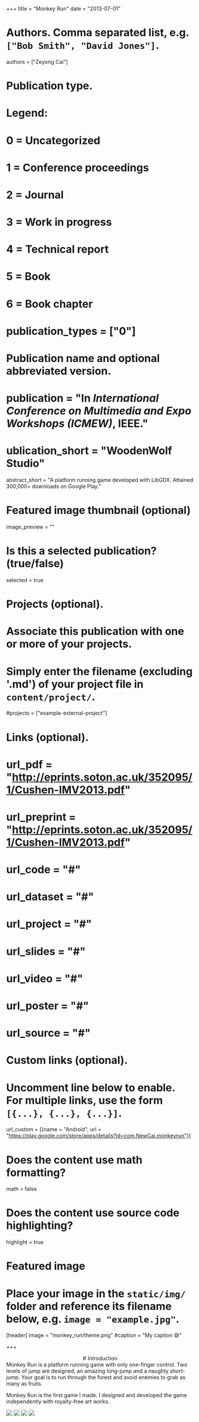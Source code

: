 +++
title = "Monkey Run"
date = "2013-07-01"

# Authors. Comma separated list, e.g. `["Bob Smith", "David Jones"]`.
authors = ["Zeyong Cai"]

# Publication type.
# Legend:
# 0 = Uncategorized
# 1 = Conference proceedings
# 2 = Journal
# 3 = Work in progress
# 4 = Technical report
# 5 = Book
# 6 = Book chapter
#  publication_types = ["0"]

# Publication name and optional abbreviated version.
# publication = "In *International Conference on Multimedia and Expo Workshops (ICMEW)*, IEEE."
# ublication_short = "WoodenWolf Studio"

abstract_short = "A platform running game developed with LibGDX. Attained 300,000+ downloads on Google Play."

# Featured image thumbnail (optional)
image_preview = ""

# Is this a selected publication? (true/false)
selected = true

# Projects (optional).
#   Associate this publication with one or more of your projects.
#   Simply enter the filename (excluding '.md') of your project file in `content/project/`.
#projects = ["example-external-project"]

# Links (optional).
# url_pdf = "http://eprints.soton.ac.uk/352095/1/Cushen-IMV2013.pdf"
# url_preprint = "http://eprints.soton.ac.uk/352095/1/Cushen-IMV2013.pdf"
# url_code = "#"
# url_dataset = "#"
# url_project = "#"
# url_slides = "#"
# url_video = "#"
# url_poster = "#"
# url_source = "#"

# Custom links (optional).
#   Uncomment line below to enable. For multiple links, use the form `[{...}, {...}, {...}]`.
url_custom = [{name = "Android", url = "https://play.google.com/store/apps/details?id=com.NewCai.monkeyrun"}]

# Does the content use math formatting?
math = false

# Does the content use source code highlighting?
highlight = true

# Featured image
# Place your image in the `static/img/` folder and reference its filename below, e.g. `image = "example.jpg"`.
[header]
image = "monkey_run/theme.png"
#caption = "My caption :smile:"

+++
<center>
# Introduction
</center>
Monkey Run is a platform running game with only one-finger control. Two levels of jump are designed, an amazing long-jump and a naughty short-jump. Your goal is to run
through the forest and avoid enemies to grab as many as fruits.

Monkey Run is the first game I made. I designed and developed the game independently with royalty-free art works.


  <img src="/img/monkey_run/1.jpg"/>
  <img src="/img/monkey_run/3.jpg"/> 
  <img src="/img/monkey_run/5.jpg"/>
  <img src="/img/monkey_run/6.jpg"/>
